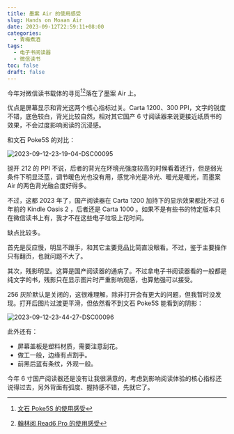 ```yaml
---
title: 墨案 Air 的使用感受
slug: Hands on Moaan Air
date: 2023-09-12T22:59:11+08:00
categories:
  - 青梅煮酒
tags:
  - 电子书阅读器
  - 微信读书
toc: false
draft: false
---
```

今年对微信读书载体的寻觅[^1][^2]落在了墨案 Air 上。

优点是屏幕显示和背光这两个核心指标过关。Carta 1200、300 PPI，文字的锐度不错，底色较白，背光比较自然，相对其它国产 6 寸阅读器来说更接近纸质书的效果，不会过度影响阅读的沉浸感。

和文石 Poke5S 的对比：

![2023-09-12-23-19-04-DSC00095](https://raw.githubusercontent.com/xbot/image-hosting/master/blog/2023-09-12-23-19-04-DSC00095.jpg)

抛开 212 的 PPI 不说，后者的背光在环境光强度较高的时候看着还行，但是弱光条件下明显泛蓝，调节暖色光也没有用，感觉冷光是冷光、暖光是暖光，而墨案 Air 的两色背光融合度好得多。

不过，这都 2023 年了，国产阅读器在 Carta 1200 加持下的显示效果都比不过 6 年前的 Kindle Oasis 2 ，后者还是 Carta 1000 。如果不是有些书的特定版本只在微信读书上有，我才不在这些电子垃圾上花时间。

缺点比较多。

首先是反应慢，明显不跟手，和其它主要竞品比简直没眼看。不过，鉴于主要操作只有翻页，也就问题不大了。

其次，残影明显。这算是国产阅读器的通病了。不过拿电子书阅读器看的一般都是纯文字的书，残影只在显示图片时严重影响观感，也算勉强可以接受。

256 灰阶默认是关闭的，这很难理解，除非打开会有更大的问题，但我暂时没发现。打开后图片过渡更平滑，但依然看不到文石 Poke5S 能看到的阴影：

![2023-09-12-23-44-27-DSC00096](https://raw.githubusercontent.com/xbot/image-hosting/master/blog/2023-09-12-23-44-27-DSC00096.jpg)

此外还有：

- 屏幕盖板是塑料材质，需要注意刮花。
- 做工一般，边缘有点割手。
- 前黑后蓝有条纹，外观一般。

今年 6 寸国产阅读器还是没有让我很满意的，考虑到影响阅读体验的核心指标还说得过去，另外背面有弧度、握持感不错，先就它了。


[^1]: [文石 Poke5S 的使用感受](/posts/hands-on-boox-poke5s/)
[^2]: [翰林阅 Read6 Pro 的使用感受](/posts/hands-on-hanlinyue-read6-pro/)